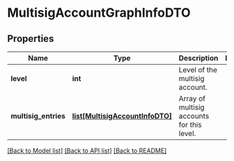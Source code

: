 # MultisigAccountGraphInfoDTO

## Properties
Name | Type | Description | Notes
------------ | ------------- | ------------- | -------------
**level** | **int** | Level of the multisig account. | 
**multisig_entries** | [**list[MultisigAccountInfoDTO]**](MultisigAccountInfoDTO.md) | Array of multisig accounts for this level. | 

[[Back to Model list]](../README.md#documentation-for-models) [[Back to API list]](../README.md#documentation-for-api-endpoints) [[Back to README]](../README.md)


